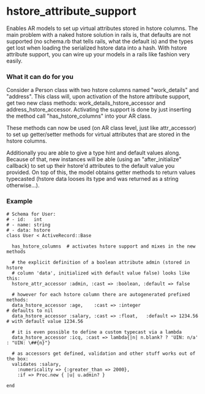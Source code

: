 hstore_attribute_support
========================

Enables AR models to set up virtual attributes stored in hstore columns.
The main problem with a naked hstore solution in rails is, that defaults
are not supported (no schema.rb that tells rails, what the default is) and the
types get lost when loading the serialized hstore data into a hash.
With hstore attribute support, you can wire up your models in a rails like
fashion very easily.

### What it can do for you
Consider a Person class with two hstore columns named "work_details" and
"address". This class will, upon activation of the hstore attribute support, get
two new class methods: work_details_hstore_accessor and address_hstore_accessor.
Activating the support is done by just inserting the method call
"has_hstore_columns" into your AR class.

These methods can now be used (on AR class level, just like attr_accessor) to
set up getter/setter methods for virtual attributes that are stored in the
hstore columns.

Additionally you are able to give a type hint and default values along.
Because of that, new instances will be able (using an "after_initialize"
callback) to set up their hstore'd attributes to the default value you provided.
On top of this, the model obtains getter methods to return values typecasted
(hstore data looses its type and was returned as a string otherwise...).

### Example

    # Schema for User:
    # - id:   int
    # - name: string
    # - data: hstore
    class User < ActiveRecord::Base

      has_hstore_columns  # activates hstore support and mixes in the new methods

      # the explicit definition of a boolean attribute admin (stored in hstore
      # column 'data', initialized with default value false) looks like this:
      hstore_attr_accessor :admin, :cast => :boolean, :default => false

      # however for each hstore column there are autogenerated prefixed methods:
      data_hstore_accessor :age,    :cast => :integer                      # defaults to nil
      data_hstore_accessor :salary, :cast => :float,   :default => 1234.56 # with default value 1234.56

      # it is even possible to define a custom typecast via a lambda
      data_hstore_accessor :icq, :cast => lambda{|n| n.blank? ? 'UIN: n/a' : "UIN: \##{n}"}

      # as accessors get defined, validation and other stuff works out of the box:
      validates :salary,
        :numericality => {:greater_than => 2000},
        :if => Proc.new { |u| u.admin? }

    end

